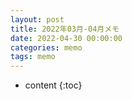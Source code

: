 ```yaml
---
layout: post
title: 2022年03月-04月メモ
date: 2022-04-30 00:00:00
categories: memo
tags: memo
---
```

* content
{:toc}



